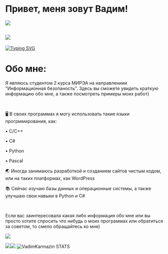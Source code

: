 <h1>Привет, меня зовут Вадим!</h1>

![](https://komarev.com/ghpvc/?username=VadimKarmazin&label=PROFILE+VIEWS+(просмотров+профиля))


![](https://i.pinimg.com/originals/d1/70/c4/d170c4a28d1552c8382fadb824d6d3e1.gif)
---


[![Typing SVG](https://readme-typing-svg.herokuapp.com?color=800080&lines=Cyber+security+student)](https://git.io/typing-svg)
<h1>Обо мне:</h1>
<p>Я являюсь студентом 2 курса МИРЭА на направлениии "Информационная безопаность". Здесь вы сможете увидеть краткую информацию обо мне, а также посмотреть примеры моих работ)</p>
</br>
<p>🖥️ В своих программах я могу использовать такие языки прогрммирования, как:</p>
<p>• C/C++</p>
<p>• C#</p>
<p>• Python</p>
<p>• Pascal</p>
<p>🌏 Иногда занимаюсь разработкой и созданием сайтов чистым кодом, или на таких платформах, как WordPress</p>
<p>📚 Сейчас изучаю базы данных и операционные системы, а также улучшаю свои навыки в Python и C#</p>
</br>
<p>Если вас заинтересовала какая либо информация обо мне или вы просто хотите спросить что нибудь о моих программах или обратиться за советом, то смело обращайтесь ко мне)</p>

![](https://github-profile-summary-cards.vercel.app/api/cards/profile-details?username=VadimKarmazin&theme=midnight-purple)

![](https://github-profile-summary-cards.vercel.app/api/cards/repos-per-language?username=VadimKarmazin&theme=midnight-purple)![](https://github-profile-summary-cards.vercel.app/api/cards/stats?username=VadimKarmazin&theme=midnight-purple)
![VadimKarmazin STATS](https://github-readme-stats.vercel.app/api?username=VadimKarmazin&show_icons=true&theme=midnight-purple)


